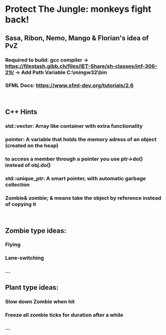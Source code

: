 # Protect The Jungle: monkeys fight back!
## Sasa, Ribon, Nemo, Mango & Florian's idea of PvZ

### Required to build: gcc compiler -> https://filestash.gibb.ch/files/IET-Share/sh-classes/inf-306-21l/ -> Add Path Variable C:\mingw32\bin
### SFML Docs: https://www.sfml-dev.org/tutorials/2.6

<br/>

## C++ Hints
### std::vector: Array like container with extra functionality
### pointer: A variable that holds the memory adress of an object (created on the heap)
### to access a member through a pointer you use ptr->do() instead of obj.do()
### std::unique_ptr: A smart pointer, with automatic garbage collection
### Zombie& zombie; & means take the object by reference instead of copying it

<br/>

## Zombie type ideas:
### Flying
### Lane-switching
### ...

## Plant type ideas:
### Slow down Zombie when hit
### Freeze all zombie ticks for duration after a while
### ...